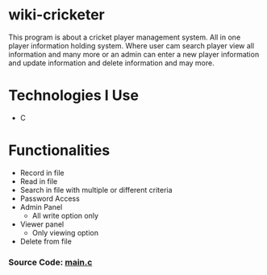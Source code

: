 # wiki-cricketer
This program is about a cricket player management system. All in one player information holding system. Where user cam search player view all information and many more or an admin can enter a new player information and update information and delete information and may more.

# Technologies I Use
* C

# Functionalities
* Record in file
* Read in file
* Search in file with multiple or different criteria
* Password Access
* Admin Panel
    * All write option only
* Viewer panel
    * Only viewing option
* Delete from file

<h3>Source Code: <a href="main.c" target="_blank">main.c</a></h3>
